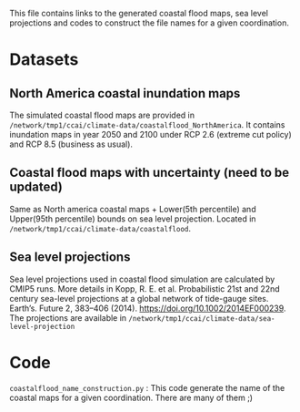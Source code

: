 This file contains links to the generated coastal flood maps, sea level projections and codes to construct the file names for a given coordination.

# Datasets

## North America coastal inundation maps

The simulated coastal flood maps are provided in `/network/tmp1/ccai/climate-data/coastalflood_NorthAmerica`. It contains inundation maps in year 2050 and 2100 under RCP 2.6 (extreme cut policy) and RCP 8.5 (business as usual).

## Coastal flood maps with uncertainty (need to be updated)

Same as North america coastal maps + Lower(5th percentile) and Upper(95th percentile) bounds on sea level projection. Located in `/network/tmp1/ccai/climate-data/coastalflood`.

## Sea level projections 

Sea level projections used in coastal flood simulation are calculated by CMIP5 runs. More details in Kopp, R. E. et al. Probabilistic 21st and 22nd century sea-level projections at a global network of tide-gauge sites. Earth’s. Future 2, 383–406 (2014). https://doi.org/10.1002/2014EF000239. The projections are available in `/network/tmp1/ccai/climate-data/sea-level-projection`



# Code

`coastalflood_name_construction.py` : This code generate the name of the coastal maps for a given coordination. There are many of them ;)
